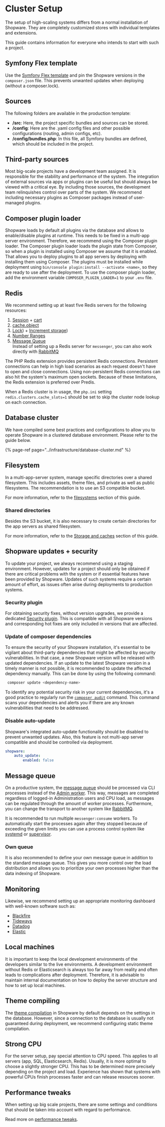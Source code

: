 # Cluster Setup

The setup of high-scaling systems differs from a normal installation of Shopware. They are completely customized stores with individual templates and extensions.

This guide contains information for everyone who intends to start with such a project.

## Symfony Flex template

Use the [Symfony Flex template](../../installation/template.md) and pin the Shopware versions in the `composer.json` file. This prevents unwanted updates when deploying (without a composer.lock).

## Sources

The following folders are available in the production template:

- **/src**: Here, the project specific bundles and sources can be stored.
- **/config**: Here are the .yaml config files and other possible configurations (routing, admin configs, etc).
- **/config/bundles.php**: In this file, all Symfony bundles are defined, which should be included in the project.

## Third-party sources

Most big-scale projects have a development team assigned. It is responsible for the stability and performance of the system. The integration of external sources via apps or plugins can be useful but should always be viewed with a critical eye. By including those sources, the development team relinquishes control over parts of the system. We recommend including necessary plugins as Composer packages instead of user-managed plugins.

## Composer plugin loader

Shopware loads by default all plugins via the database and allows to enable/disable plugins at runtime. This needs to be fixed in a multi-app server environment. Therefore, we recommend using the Composer plugin loader. The Composer plugin loader loads the plugin state from Composer, so when a plugin is installed using Composer we assume that it is enabled.
That allows you to deploy plugins to all app servers by deploying with installing them using Composer. The plugins must be installed while deployment using `bin/console plugin:install --activate <name>`, so they are ready to use after the deployment. To use the composer plugin loader, add the environment variable `COMPOSER_PLUGIN_LOADER=1` to your `.env` file.

## Redis

We recommend setting up at least five Redis servers for the following resources:

1. [Session](../performance/session.md) + [cart](../infrastructure/database-cluster.md#cart-in-redis)
1. [cache.object](../performance/caches.md#example-replace-some-cache-with-redis)
1. [Lock](../performance/lock-store.md)) + [Increment storage](../performance/increment.md))
1. [Number Ranges](../performance/number-ranges.md)
1. [Message Queue](../infrastructure/message-queue.md#transport-redis-example)  
   Instead of setting up a Redis server for `messenger`, you can also work directly with [RabbitMQ](../infrastructure/message-queue.md#transport-rabbitmq-example)

The PHP Redis extension provides persistent Redis connections. Persistent connections can help in high load scenarios as each request doesn't have to open and close connections. Using non-persistent Redis connections can also hit the system's maximum open sockets. Because of these limitations, the Redis extension is preferred over Predis.

When a Redis cluster is in usage, the `php.ini` setting `redis.clusters.cache_slots=1` should be set to skip the cluster node lookup on each connection.

## Database cluster

We have compiled some best practices and configurations to allow you to operate Shopware in a clustered database environment. Please refer to the guide below.

{% page-ref page="../infrastructure/database-cluster.md" %}

## Filesystem

In a multi-app-server system, manage specific directories over a shared filesystem. This includes assets, theme files, and private as well as public filesystems. The recommendation is to use an S3 compatible bucket.

For more information, refer to the [filesystems](../infrastructure/filesystem.md) section of this guide.

### Shared directories

Besides the S3 bucket, it is also necessary to create certain directories for the app servers as shared filesystem.

For more information, refer to the [Storage and caches](./composer.md#storage-and-caches) section of this guide.

## Shopware updates + security

To update your project, we always recommend using a staging environment. However, updates for a project should only be obtained if there are critical problems with the system or if essential features have been provided by Shopware.
Updates of such systems require a certain amount of effort, as issues often arise during deployments to production systems.

### Security plugin

For obtaining security fixes, without version upgrades, we provide a dedicated [Security plugin](https://store.shopware.com/swag136939272659f/shopware-6-sicherheits-plugin.html). This is compatible with all Shopware versions and corresponding hot fixes are only included in versions that are affected.

### Update of composer dependencies

To ensure the security of your Shopware installation, it's essential to be vigilant about third-party dependencies that might be affected by security vulnerabilities. In that case, a new Shopware version will be released with updated dependencies. If an update to the latest Shopware version in a timely manner is not possible, it is recommended to update the affected dependency manually. This can be done by using the following command:

```bash
 composer update <dependency-name>
```

To identify any potential security risk in your current dependencies, it's a good practice to regularly run the [`composer audit`](https://getcomposer.org/doc/03-cli.md#audit) command. This command scans your dependencies and alerts you if there are any known vulnerabilities that need to be addressed.

### Disable auto-update

Shopware's integrated auto-update functionality should be disabled to prevent unwanted updates. Also, this feature is not multi-app server compatible and should be controlled via deployment.

```yaml
shopware:
    auto_update:
        enabled: false
```

## Message queue

On a productive system, the [message queue](../infrastructure/message-queue.md) should be processed via CLI processes instead of the [Admin worker](../infrastructure/message-queue.md#admin-worker). This way, messages are completed regardless of logged-in Administration users and CPU load, as messages can be regulated through the amount of worker processes. Furthermore, you can change the transport to another system like [RabbitMQ](https://www.rabbitmq.com/).

It is recommended to run multiple `messenger:consume` workers. To automatically start the processes again after they stopped because of exceeding the given limits you can use a process control system like [systemd](https://www.freedesktop.org/wiki/Software/systemd/) or [supervisor](http://supervisord.org/running.html).

### Own queue

It is also recommended to define your own message queue in addition to the standard message queue. This gives you more control over the load distribution and allows you to prioritize your own processes higher than the data indexing of Shopware.

## Monitoring

Likewise, we recommend setting up an appropriate monitoring dashboard with well-known software such as:

- [Blackfire](https://www.blackfire.io/)
- [Tideways](https://tideways.com/)
- [Datadog](https://www.datadoghq.com/)
- [Elastic](https://www.elastic.co/)

## Local machines

It is important to keep the local development environments of the developers similar to the live environments. A development environment without Redis or Elasticsearch is always too far away from reality and often leads to complications after deployment. Therefore, it is advisable to maintain internal documentation on how to deploy the server structure and how to set up local machines.

## Theme compiling

The [theme compilation](deployments/build-w-o-db.md#compiling-the-storefront-without-database) in Shopware by default depends on the settings in the database. However, since a connection to the database is usually not guaranteed during deployment, we recommend configuring static theme compilation.

## Strong CPU

For the server setup, pay special attention to CPU speed. This applies to all servers (app, SQL, Elasticsearch, Redis). Usually, it is more optimal to choose a slightly stronger CPU. This has to be determined more precisely depending on the project and load. Experience has shown that systems with powerful CPUs finish processes faster and can release resources sooner.

## Performance tweaks

When setting up big scale projects, there are some settings and conditions that should be taken into account with regard to performance.

Read more on [performance tweaks](../performance/performance-tweaks.md).
